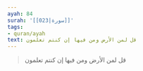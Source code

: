 ```yaml
---
ayah: 84
surah: '[[023|سورة]]'
tags:
- quran/ayah
text: قل لمن الأرض ومن فيها إن كنتم تعلمون
---
```

> قل لمن الأرض ومن فيها إن كنتم تعلمون
